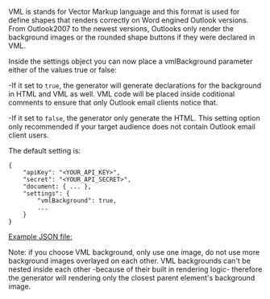 
VML is stands for Vector Markup language and this format is used for define shapes that renders correctly on Word engined Outlook versions. From Outlook2007 to the newest versions, Outlooks only render the background images or the rounded shape buttons if they were declared in VML.

Inside the settings object you can now place a vmlBackground parameter either of the values true or false:

-If it set to `true`, the generator will generate declarations for the background in HTML and VML as well. VML code will be placed inside coditional comments to ensure that only Outlook email clients notice that.

-If it set to `false`, the generator only generate the HTML. This setting option only recommended if your target audience does not contain Outlook email client users.

The default setting is:

```
{
	"apiKey": "<YOUR_API_KEY>",
	"secret": "<YOUR_API_SECRET>",
	"document: { ... },
	"settings": {
		"vmlBackground": true,
        ...
	}
}
```

[Example JSON file:](/email-generator-docs/full-email-layout-examples)

Note: if you choose VML background, only use one image, do not use more background images overlayed on each other. VML backgrounds can't be nested inside each other -because of their built in rendering logic- therefore the generator will rendering only the closest parent element's background image.
